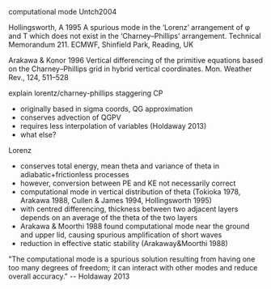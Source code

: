 computational mode
Untch2004

Hollingsworth, A 1995 A spurious mode in the ‘Lorenz’ arrangement of φ and T which
does not exist in the ‘Charney–Phillips’ arrangement.  Technical Memorandum 211. ECMWF, Shinfield Park, Reading, UK

Arakawa & Konor 1996
Vertical differencing of the primitive equations based on the
Charney–Phillips grid in hybrid vertical coordinates. Mon.
Weather Rev., 124, 511–528


explain lorentz/charney-phillips staggering
CP
- originally based in sigma coords, QG approximation
- conserves advection of QGPV
- requires less interpolation of variables (Holdaway 2013)
- what else?

Lorenz
- conserves total energy, mean theta and variance of theta in adiabatic+frictionless processes
- however, conversion between PE and KE not necessarily correct
- computational mode in vertical distribution of theta (Tokioka 1978, Arakawa 1988, Cullen & James 1994, Hollingsworth 1995)
- with centred differencing, thickness between two adjacent layers depends on an average of the theta of the two layers
- Arakawa & Moorthi 1988 found computational mode near the ground and upper lid, causing spurious amplification of short waves
- reduction in effective static stability (Arakaway&Moorthi 1988)

"The computational mode is a spurious solution resulting from having one too many
degrees of freedom; it can interact with other modes and
reduce overall accuracy." -- Holdaway 2013
